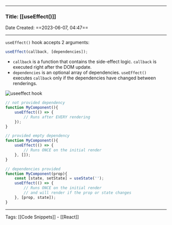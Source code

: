 --------

### Title: [[useEffect()]]
Date Created: ==2023-06-07, 04:47==

--------

`useEffect()` hook accepts 2 arguments:

```javascript 
useEffect(callback, [dependencies]);
```

- `callback` is a function that contains the side-effect logic. `callback` is executed right after the DOM update.
- `dependencies` is an optional array of dependencies. `useEffect()` executes `callback` only if the dependencies have changed between renderings.

![useeffect hook](https://dmitripavlutin.com/d0532a1ba251b6730f64aff0a02b0925/react-useeffect-hook-cleanup.svg)

```javascript
// not provided dependency
function MyComponent(){
	useEffect(() => {
		// Runs after EVERY rendering
	});
}

// provided empty dependency
function MyComponent(){
	useEffect(() => {
		// Runs ONCE on the initial render
	}, []);
}

// dependencies provided
function MyComponent(prop){
	const [state, setState] = useState('');
	useEffect(() => {
		// Runs ONCE on the initial render
		// and will render if the prop or state changes
	}, [prop, state]);
}
```

--------
Tags: [[Code Snippets]] - [[React]]